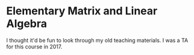 # Elementary Matrix and Linear Algebra

I thought it'd be fun to look through my old teaching materials. I was a TA for this course in 2017. 
